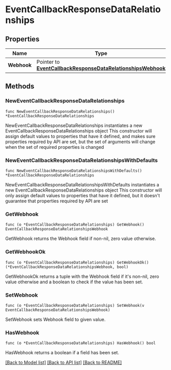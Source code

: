 # EventCallbackResponseDataRelationships

## Properties

Name | Type | Description | Notes
------------ | ------------- | ------------- | -------------
**Webhook** | Pointer to [**EventCallbackResponseDataRelationshipsWebhook**](EventCallbackResponseDataRelationshipsWebhook.md) |  | [optional] 

## Methods

### NewEventCallbackResponseDataRelationships

`func NewEventCallbackResponseDataRelationships() *EventCallbackResponseDataRelationships`

NewEventCallbackResponseDataRelationships instantiates a new EventCallbackResponseDataRelationships object
This constructor will assign default values to properties that have it defined,
and makes sure properties required by API are set, but the set of arguments
will change when the set of required properties is changed

### NewEventCallbackResponseDataRelationshipsWithDefaults

`func NewEventCallbackResponseDataRelationshipsWithDefaults() *EventCallbackResponseDataRelationships`

NewEventCallbackResponseDataRelationshipsWithDefaults instantiates a new EventCallbackResponseDataRelationships object
This constructor will only assign default values to properties that have it defined,
but it doesn't guarantee that properties required by API are set

### GetWebhook

`func (o *EventCallbackResponseDataRelationships) GetWebhook() EventCallbackResponseDataRelationshipsWebhook`

GetWebhook returns the Webhook field if non-nil, zero value otherwise.

### GetWebhookOk

`func (o *EventCallbackResponseDataRelationships) GetWebhookOk() (*EventCallbackResponseDataRelationshipsWebhook, bool)`

GetWebhookOk returns a tuple with the Webhook field if it's non-nil, zero value otherwise
and a boolean to check if the value has been set.

### SetWebhook

`func (o *EventCallbackResponseDataRelationships) SetWebhook(v EventCallbackResponseDataRelationshipsWebhook)`

SetWebhook sets Webhook field to given value.

### HasWebhook

`func (o *EventCallbackResponseDataRelationships) HasWebhook() bool`

HasWebhook returns a boolean if a field has been set.


[[Back to Model list]](../README.md#documentation-for-models) [[Back to API list]](../README.md#documentation-for-api-endpoints) [[Back to README]](../README.md)



